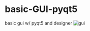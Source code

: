 # basic-GUI-pyqt5
basic gui w/ pyqt5 and designer
![gui](https://user-images.githubusercontent.com/57320216/170261858-c0991128-e7f4-4a55-9b77-2d50c83cfa39.png)

